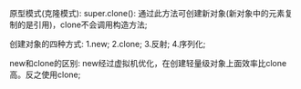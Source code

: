 原型模式(克隆模式):
    super.clone(): 通过此方法可创建新对象(新对象中的元素复制的是引用)，clone不会调用构造方法;

创建对象的四种方式:
    1.new;
    2.clone;
    3.反射;
    4.序列化;

new和clone的区别:
    new经过虚拟机优化，在创建轻量级对象上面效率比clone高。反之使用clone;
    